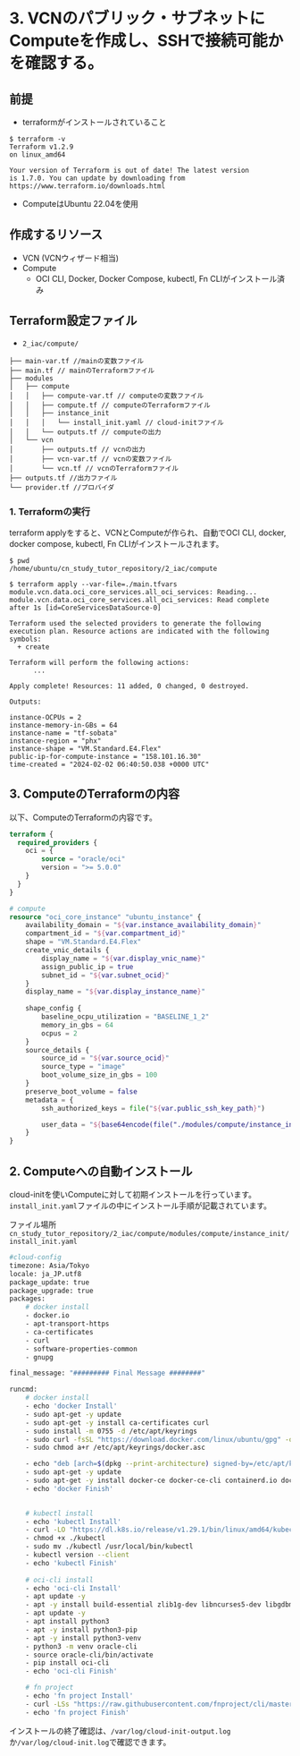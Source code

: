 # 3. VCNのパブリック・サブネットにComputeを作成し、SSHで接続可能かを確認する。

## 前提
* terraformがインストールされていること
```console
$ terraform -v
Terraform v1.2.9
on linux_amd64

Your version of Terraform is out of date! The latest version
is 1.7.0. You can update by downloading from https://www.terraform.io/downloads.html
```
* ComputeはUbuntu 22.04を使用

## 作成するリソース
* VCN (VCNウィザード相当) 
* Compute
  * OCI CLI, Docker, Docker Compose, kubectl, Fn CLIがインストール済み


## Terraform設定ファイル
* `2_iac/compute/`

```console
├── main-var.tf //mainの変数ファイル
├── main.tf // mainのTerraformファイル
├── modules
│   ├── compute
│   │   ├── compute-var.tf // computeの変数ファイル
│   │   ├── compute.tf // computeのTerraformファイル
│   │   ├── instance_init
│   │   │   └── install_init.yaml // cloud-initファイル
│   │   └── outputs.tf // computeの出力
│   └── vcn
│       ├── outputs.tf // vcnの出力
│       ├── vcn-var.tf // vcnの変数ファイル
│       └── vcn.tf // vcnのTerraformファイル
├── outputs.tf //出力ファイル
└── provider.tf //プロバイダ

```


### 1. Terraformの実行
terraform applyをすると、VCNとComputeが作られ、自動でOCI CLI, docker, docker compose, kubectl, Fn CLIがインストールされます。


```console
$ pwd
/home/ubuntu/cn_study_tutor_repository/2_iac/compute

$ terraform apply --var-file=./main.tfvars
module.vcn.data.oci_core_services.all_oci_services: Reading...
module.vcn.data.oci_core_services.all_oci_services: Read complete after 1s [id=CoreServicesDataSource-0]

Terraform used the selected providers to generate the following execution plan. Resource actions are indicated with the following symbols:
  + create

Terraform will perform the following actions:
      ...

Apply complete! Resources: 11 added, 0 changed, 0 destroyed.

Outputs:

instance-OCPUs = 2
instance-memory-in-GBs = 64
instance-name = "tf-sobata"
instance-region = "phx"
instance-shape = "VM.Standard.E4.Flex"
public-ip-for-compute-instance = "158.101.16.30"
time-created = "2024-02-02 06:40:50.038 +0000 UTC"
```

## 3. ComputeのTerraformの内容
以下、ComputeのTerraformの内容です。
```terraform
terraform {
  required_providers {
    oci = {
        source = "oracle/oci"
        version = ">= 5.0.0"
    }
  }
}

# compute
resource "oci_core_instance" "ubuntu_instance" {
    availability_domain = "${var.instance_availability_domain}"
    compartment_id = "${var.compartment_id}"
    shape = "VM.Standard.E4.Flex"
    create_vnic_details {
        display_name = "${var.display_vnic_name}"
        assign_public_ip = true
        subnet_id = "${var.subnet_ocid}"
    }
    display_name = "${var.display_instance_name}"
    
    shape_config {
        baseline_ocpu_utilization = "BASELINE_1_2"
        memory_in_gbs = 64
        ocpus = 2
    }
    source_details {
        source_id = "${var.source_ocid}"
        source_type = "image"
        boot_volume_size_in_gbs = 100
    }
    preserve_boot_volume = false
    metadata = {
        ssh_authorized_keys = file("${var.public_ssh_key_path}")

        user_data = "${base64encode(file("./modules/compute/instance_init/install_init.yaml"))}"
    }
}

```


## 2. Computeへの自動インストール
cloud-initを使いComputeに対して初期インストールを行っています。`install_init.yaml`ファイルの中にインストール手順が記載されています。

ファイル場所
`cn_study_tutor_repository/2_iac/compute/modules/compute/instance_init/install_init.yaml`

```sh
#cloud-config
timezone: Asia/Tokyo
locale: ja_JP.utf8
package_update: true
package_upgrade: true
packages:
    # docker install
    - docker.io
    - apt-transport-https
    - ca-certificates
    - curl
    - software-properties-common
    - gnupg

final_message: "######### Final Message ########"

runcmd:
    # docker install
    - echo 'docker Install'
    - sudo apt-get -y update
    - sudo apt-get -y install ca-certificates curl
    - sudo install -m 0755 -d /etc/apt/keyrings
    - sudo curl -fsSL "https://download.docker.com/linux/ubuntu/gpg" -o /etc/apt/keyrings/docker.asc
    - sudo chmod a+r /etc/apt/keyrings/docker.asc

    - echo "deb [arch=$(dpkg --print-architecture) signed-by=/etc/apt/keyrings/docker.asc] "https://download.docker.com/linux/ubuntu" $(. /etc/os-release && echo "$VERSION_CODENAME") stable" | sudo tee /etc/apt/sources.list.d/docker.list > /dev/null
    - sudo apt-get -y update
    - sudo apt-get -y install docker-ce docker-ce-cli containerd.io docker-buildx-plugin docker-compose-plugin
    - echo 'docker Finish'

    
    # kubectl install
    - echo 'kubectl Install'
    - curl -LO "https://dl.k8s.io/release/v1.29.1/bin/linux/amd64/kubectl"
    - chmod +x ./kubectl
    - sudo mv ./kubectl /usr/local/bin/kubectl
    - kubectl version --client
    - echo 'kubectl Finish'
    
    # oci-cli install
    - echo 'oci-cli Install'
    - apt update -y
    - apt -y install build-essential zlib1g-dev libncurses5-dev libgdbm-dev libnss3-dev libssl-dev libreadline-dev libffi-dev libsqlite3-dev wget libbz2-dev
    - apt update -y
    - apt install python3 
    - apt -y install python3-pip
    - apt -y install python3-venv
    - python3 -m venv oracle-cli
    - source oracle-cli/bin/activate
    - pip install oci-cli
    - echo 'oci-cli Finish'

    # fn project
    - echo 'fn project Install'
    - curl -LSs "https://raw.githubusercontent.com/fnproject/cli/master/install" | sh
    - echo 'fn project Finish'


```

インストールの終了確認は、`/var/log/cloud-init-output.log`か`/var/log/cloud-init.log`で確認できます。
